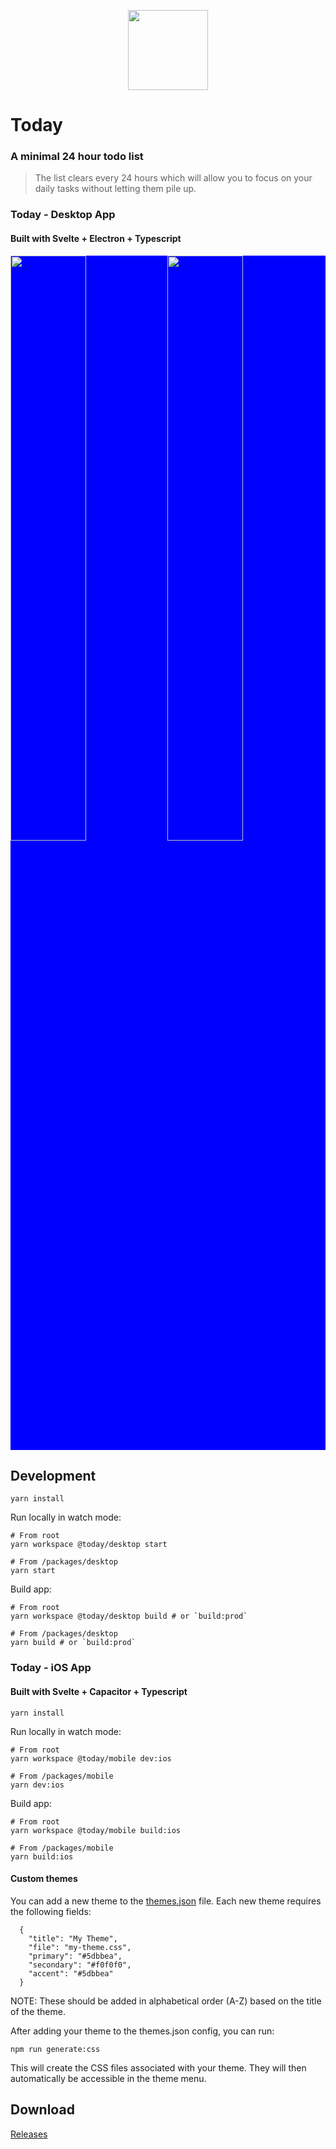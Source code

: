<p align="center">
  <img src="https://todaylist.io/assets/images/icon.png" width="128" height="128">
</p>

# Today

### A minimal 24 hour todo list

> The list clears every 24 hours which will allow you to focus on your daily tasks without letting them pile up.


### Today - Desktop App

#### Built with Svelte + Electron + Typescript

<div style="background: blue;">
  <img src="https://todaylist.io/assets/images/light.png" width="49%">
  <img src="https://todaylist.io/assets/images/settings.png" width="49%">
</div>

## Development

```
yarn install
```

Run locally in watch mode:

```
# From root
yarn workspace @today/desktop start

# From /packages/desktop
yarn start
```

Build app:

```
# From root
yarn workspace @today/desktop build # or `build:prod`

# From /packages/desktop
yarn build # or `build:prod`
```

### Today - iOS App

#### Built with Svelte + Capacitor + Typescript

```
yarn install
```

Run locally in watch mode:

```
# From root
yarn workspace @today/mobile dev:ios

# From /packages/mobile
yarn dev:ios
```

Build app:

```
# From root
yarn workspace @today/mobile build:ios

# From /packages/mobile
yarn build:ios
```

#### Custom themes

You can add a new theme to the [themes.json](https://github.com/daniel-hayes/today/blob/main/packages/shared/themes/themes.json) file. Each new theme requires the following fields:

```
  {
    "title": "My Theme",
    "file": "my-theme.css",
    "primary": "#5dbbea",
    "secondary": "#f0f0f0",
    "accent": "#5dbbea"
  }
```

NOTE: These should be added in alphabetical order (A-Z) based on the title of the theme.

After adding your theme to the themes.json config, you can run:

```
npm run generate:css
```

This will create the CSS files associated with your theme. They will then automatically be accessible in the theme menu.

## Download

<a href="https://github.com/daniel-hayes/today/releases">
  Releases
</a>
